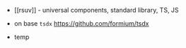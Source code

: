 * [[rsuv]] - universal components, standard library, TS, JS
* on base `tsdx` https://github.com/formium/tsdx

* temp
